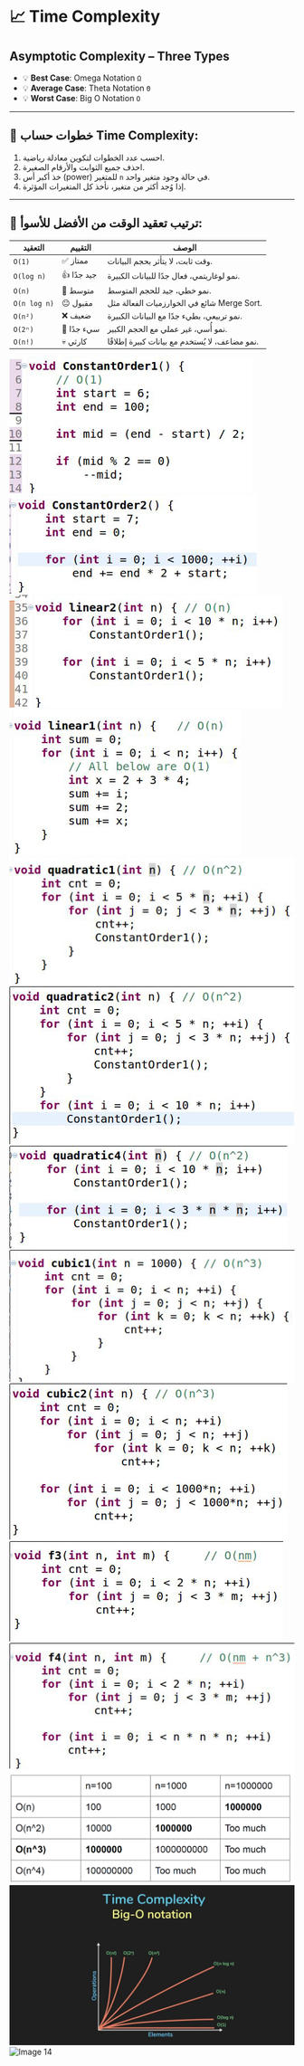 # 📈 Time Complexity

## Asymptotic Complexity – Three Types

- 💡 **Best Case**: Omega Notation `Ω`
- 💡 **Average Case**: Theta Notation `Θ`
- 💡 **Worst Case**: Big O Notation `O`

---

## 🧠 خطوات حساب Time Complexity:

1. احسب عدد الخطوات لتكوين معادلة رياضية.
2. احذف جميع الثوابت والأرقام الصغيرة.
3. خذ أكبر أس (power) للمتغير `n` في حالة وجود متغير واحد.
4. إذا وُجد أكثر من متغير، نأخذ كل المتغيرات المؤثرة.

---

## 🏁 ترتيب تعقيد الوقت من الأفضل للأسوأ:

| التعقيد       | التقييم       | الوصف                                                |
|---------------|----------------|-------------------------------------------------------|
| `O(1)`        | ✅ ممتاز       | وقت ثابت، لا يتأثر بحجم البيانات.                     |
| `O(log n)`    | 👍 جيد جدًا    | نمو لوغاريتمي، فعال جدًا للبيانات الكبيرة.            |
| `O(n)`        | 🙂 متوسط       | نمو خطي، جيد للحجم المتوسط.                          |
| `O(n log n)`  | 😐 مقبول       | شائع في الخوارزميات الفعالة مثل Merge Sort.         |
| `O(n²)`       | ❌ ضعيف        | نمو تربيعي، بطيء جدًا مع البيانات الكبيرة.           |
| `O(2ⁿ)`       | 🚫 سيء جدًا     | نمو أُسي، غير عملي مع الحجم الكبير.                  |
| `O(n!)`       | 💀 كارثي        | نمو مضاعف، لا يُستخدم مع بيانات كبيرة إطلاقًا.       |

![Image 1](images/1.png)
![Image 2](images/2.png)
![Image 3](images/3.png)
![Image 4](images/4.png)
![Image 5](images/5.png)
![Image 6](images/6.png)
![Image 7](images/7.png)
![Image 8](images/8.png)
![Image 9](images/9.png)
![Image 10](images/10.png)
![Image 11](images/11.png)
![Image 12](images/12.png)
![Image 13](images/13.png)
![Image 14](images/14.png)
